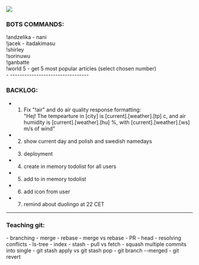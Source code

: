 <img src="src/main/resources/assets/borb.gif"/>
<h3>BOTS COMMANDS:</h3>
!andzelika - nani <br>
!jacek - itadakimasu <br>
!shirley <br>
!sorinuwu <br>
!ganbatte <br>
!world 5 - get 5 most popular articles (select chosen number) <br>
- ---------------------------------
<h3>BACKLOG:</h3>

- 1. Fix "!air" and do air quality response formatting: <br>
  "Hej! The tempearture in [city] is [current].[weather].[tp] c, and air humidity is  [current].[weather].[hu] %, with [current].[weather].[ws] m/s of wind"<br>
  
- 2. show current day and polish and swedish namedays<br>
- 3. deployment <br>
- 4. create in memory todolist for all users<br>
- 5. add to in memory todolist<br>
- 6. add icon from user<br>
- 7. remind about duolingo at 22 CET<br>
- -----------------------------------------------------------
<h3>Teaching git:</h3>
- branching
- merge
- rebase
- merge vs rebase
- PR 
- head
- resolving conflicts
- ls-tree
- index
- stash
- pull vs fetch
- squash multiple commits into single
- git stash apply vs git stash pop
- git branch --merged
- git revert